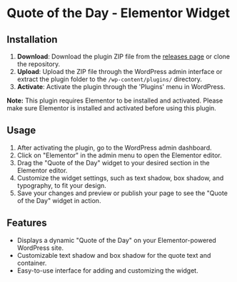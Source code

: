 # Quote of the Day - Elementor Widget

## Installation

1. **Download**: Download the plugin ZIP file from the [releases page]([link_to_releases](https://github.com/0theoryofsilence0/quote-of-the-day-elementor-widget/releases/tag/v1.0)) or clone the repository.
2. **Upload**: Upload the ZIP file through the WordPress admin interface or extract the plugin folder to the `/wp-content/plugins/` directory.
3. **Activate**: Activate the plugin through the 'Plugins' menu in WordPress.

**Note:** This plugin requires Elementor to be installed and activated. Please make sure Elementor is installed and activated before using this plugin.

## Usage

1. After activating the plugin, go to the WordPress admin dashboard.
2. Click on "Elementor" in the admin menu to open the Elementor editor.
3. Drag the "Quote of the Day" widget to your desired section in the Elementor editor.
4. Customize the widget settings, such as text shadow, box shadow, and typography, to fit your design.
5. Save your changes and preview or publish your page to see the "Quote of the Day" widget in action.

## Features

- Displays a dynamic "Quote of the Day" on your Elementor-powered WordPress site.
- Customizable text shadow and box shadow for the quote text and container.
- Easy-to-use interface for adding and customizing the widget.
